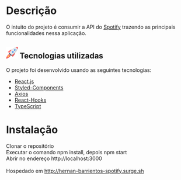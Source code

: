 # Descrição
O intuito do projeto é consumir a API do [Spotify](https://https://developer.spotify.com/documentation/web-api/) trazendo as principais funcionalidades nessa aplicação.


## ![enter image description here](https://github.com/Jrferrao/Jrferrao/blob/main/Imagens/rocket.png?raw=true)  Tecnologias utilizadas

O projeto foi desenvolvido usando as seguintes tecnologias:

-   [React.js](https://pt-br.reactjs.org/docs/getting-started.html)
-   [Styled-Components](https://styled-components.com/docs)
-   [Axios](https://axios-http.com/ptbr/docs/intro)
-   [React-Hooks](https://reactrouter.com/native/guides/quick-start)
-   [TypeScript](https://www.typescriptlang.org/)


# Instalação

Clonar o repositório<br>
Executar o comando npm install, depois npm start<br>
Abrir no endereço http://localhost:3000<br><br>
Hospedado em
http://hernan-barrientos-spotify.surge.sh
